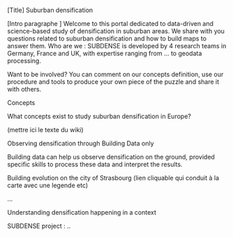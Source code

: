 [Title]
Suburban densification  

[Intro paragraphe ] 
Welcome to this portal dedicated to data-driven and science-based study of densification in suburban areas. We share with you questions related to suburban densification and how to build maps to answer them.
Who are we : SUBDENSE is developed by 4 research teams in Germany, France and UK, with expertise ranging from ... to geodata processing. 

Want to be involved? You can comment on our concepts definition, use our procedure and tools to produce your own piece of the puzzle and share it with others.  

Concepts  

What concepts exist to study suburban densification in Europe?  

(mettre ici le texte du wiki) 

 

Observing densification through Building Data only 

Building data can help us observe densification on the ground, provided specific skills to process these data and interpret the results.  

Building evolution on the city of Strasbourg (lien cliquable qui conduit à la carte avec une legende etc) 

… 

 

Understanding densification happening in a context  

 

 

 

SUBDENSE project : .. 
